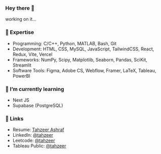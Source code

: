 ### Hey there 👋

working on it...

### 🔭 Expertise

- Programming: C/C++, Python, MATLAB, Bash, Git
- Development: HTML, CSS, MySQL, JavaScript, TailwindCSS, React, Redux, Vite, Vercel
- Frameworks: NumPy, Scipy, Matplotlib, Seaborn, Pandas, SciKit, Streamlit
- Software Tools: Figma, Adobe CS, Webflow, Framer, LaTeX, Tableau, PowerBI

### 📙 I’m currently learning 

- Next JS
- Supabase (PostgreSQL)

### 🔗 Links 
- Resume: [Tahzeer Ashraf](#)
- LinkedIn: [@tahzeer](https://www.linkedin.com/in/tahzeer/)
- Leetcode: [@tahzeer](https://www.leetcode.com/tahzeer/)
- Tableau Public: [@tahzeer](https://public.tableau.com/app/profile/tahzeer)
